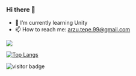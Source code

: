 ### Hi there 👋




- 🌱 I’m currently learning Unity
- 📫 How to reach me: arzu.tepe.99@gmail.com


<img src="https://github-readme-stats.vercel.app/api?username=arzutp&&show_icons=true&title_color=ffffff&icon_color=bb2acf&text_color=daf7dc&bg_color=151515">

[![Top Langs](https://github-readme-stats.vercel.app/api/top-langs/?username=arzutp)](https://github.com/arzutp/github-readme-stats&theme=tokyonight)

![visitor badge](https://visitor-badge.glitch.me/badge?page_id=arzutp.visitor-badge&left_color=blue&right_color=yellow) 
